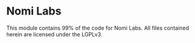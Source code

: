 # Nomi Labs
This module contains 99% of the code for Nomi Labs. All files contained herein are licensed under the LGPLv3.
